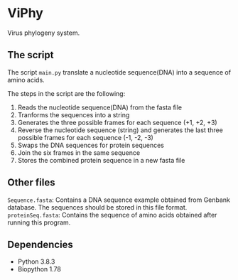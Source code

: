 # ViPhy
Virus phylogeny system.

## The script
The script ``main.py`` translate a nucleotide sequence(DNA) into a sequence of amino acids.

The steps in the script are the following:

1. Reads the nucleotide sequence(DNA) from the fasta file
2. Tranforms the sequences into a string
3. Generates the three possible frames for each sequence (+1, +2, +3)
4. Reverse the nucleotide sequence (string) and generates the last three possible frames for each sequence (-1, -2, -3)
5. Swaps the DNA sequences for protein sequences
6. Join the six frames in the same sequence
7. Stores the combined protein sequence in a new fasta file

## Other files

``Sequence.fasta``: Contains a DNA sequence example obtained from Genbank database. The sequences should be stored in this file format.
``proteinSeq.fasta``: Contains the sequence of amino acids obtained after running this program.

## Dependencies

- Python 3.8.3
- Biopython 1.78

